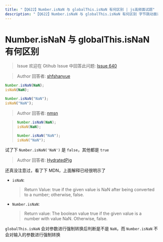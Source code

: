 ```yaml
---
title: "【Q622】Number.isNaN 与 globalThis.isNaN 有何区别 | js高频面试题"
description: "【Q622】Number.isNaN 与 globalThis.isNaN 有何区别 字节跳动面试题、阿里腾讯面试题、美团小米面试题。"
---
```


# Number.isNaN 与 globalThis.isNaN 有何区别

> Issue
> 欢迎在 Gtihub Issue 中回答此问题: [Issue 640](https://github.com/shfshanyue/Daily-Question/issues/640)

> Author
> 回答者: [shfshanyue](https://github.com/shfshanyue)

```js
Number.isNaN(NaN);
isNaN(NaN);

Number.isNaN("NaN");
isNaN("NaN");
```

> Author
> 回答者: [nmsn](https://github.com/nmsn)

> ```js
> Number.isNaN(NaN);
> isNaN(NaN);
>
> Number.isNaN("NaN");
> isNaN("NaN");
> ```

试了下 `Number.isNaN('NaN')` 是 `false`，其他都是 `true`

> Author
> 回答者: [HydratedPig](https://github.com/HydratedPig)

还真没注意过，看了下 MDN，上面解释已经很明示了

- `isNaN`:
  > Return Value: true if the given value is NaN after being converted to a number; otherwise, false.
- `Number.isNaN`:
  > Return value: The boolean value true if the given value is a number with value NaN. Otherwise, false.

`globalThis.isNaN` 会对参数进行强制转换后判断是不是 `NaN`，而 `Number.isNaN` 不会对输入的参数进行强制转换
